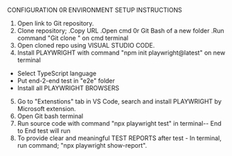 CONFIGURATION 0R ENVIRONMENT SETUP INSTRUCTIONS
1. Open link to Git repository.
2. Clone repository;
   .Copy URL
   .Open cmd 0r Git Bash of a new folder
   .Run command "Git clone <copied http link>" on cmd terminal
3. Open cloned repo using VISUAL STUDIO CODE.
4. Install PLAYWRIGHT with command "npm init playwright@latest" on new terminal 
- Select TypeScript language
-  Put end-2-end test in "e2e" folder
- Install all PLAYWRIGHT BROWSERS
5. Go to "Extenstions" tab in VS Code, search and install PLAYWRIGHT by Microsoft extension.
6. Open Git bash terminal
7. Run source code with command "npx playwright test" in terminal-- End to End test will run 
8. To provide clear and meaningful TEST REPORTS after test - In terminal, run command; "npx playwright show-report". 
